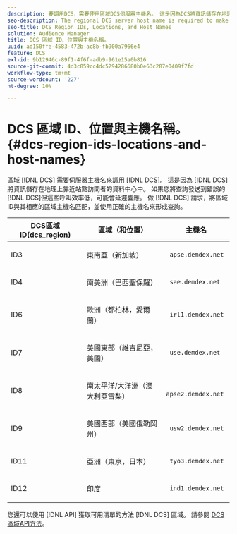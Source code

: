 ```yaml
---
description: 要調用DCS，需要使用區域DCS伺服器主機名。 這是因為DCS將資訊儲存在地理上靠近站點訪問者的資料中心中。 如果將查詢發送到錯誤的DCS，則查詢將起作用，但這些調用效率低下，可能會延遲響應。 要發出DCS請求，請將區域ID與其相應的區域主機名匹配，並使用正確的主機名來形成查詢。
seo-description: The regional DCS server host name is required to make calls to the DCS. This is because the DCS stores information in data centers that are geographically close to site visitors. Your queries will work if you send them to the wrong DCS, but these calls are inefficient and can delay the response. To make a DCS request, match the region ID to its corresponding regional host name and form your query with the proper host name.
seo-title: DCS Region IDs, Locations, and Host Names
solution: Audience Manager
title: DCS 區域 ID、位置與主機名稱。
uuid: ad150ffe-4583-472b-ac8b-fb900a7966e4
feature: DCS
exl-id: 9b12946c-89f1-4f6f-adb9-961e15a0b816
source-git-commit: 4d3c859cc4dc5294286680b0e63c287e0409f7fd
workflow-type: tm+mt
source-wordcount: '227'
ht-degree: 10%

---
```


# DCS 區域 ID、位置與主機名稱。 {#dcs-region-ids-locations-and-host-names}

區域 [!DNL DCS] 需要伺服器主機名來調用 [!DNL DCS]。 這是因為 [!DNL DCS] 將資訊儲存在地理上靠近站點訪問者的資料中心中。 如果您將查詢發送到錯誤的 [!DNL DCS]但這些呼叫效率低，可能會延遲響應。 做 [!DNL DCS] 請求，將區域ID與其相應的區域主機名匹配，並使用正確的主機名來形成查詢。

<table id="table_643212E4F9C64DFF9443904B01D89CB3"> 
 <thead> 
  <tr> 
   <th colname="col1" class="entry"> DCS區域ID(dcs_region) </th> 
   <th colname="col2" class="entry"> 區域（和位置） </th> 
   <th colname="col3" class="entry"> 主機名 </th> 
  </tr> 
 </thead>
 <tbody> 
  <tr> 
   <td colname="col1"> <p>ID3 </p> </td> 
   <td colname="col2"> <p>東南亞（新加坡） </p> </td> 
   <td colname="col3"> <p> <code> apse.demdex.net</code> </p> </td> 
  </tr> 
  <tr> 
   <td colname="col1"> <p>ID4 </p> </td> 
   <td colname="col2"> <p>南美洲（巴西聖保羅） </p> </td> 
   <td colname="col3"> <p> <code> sae.demdex.net</code> </p> </td> 
  </tr> 
  <tr> 
   <td colname="col1"> <p>ID6 </p> </td> 
   <td colname="col2"> <p>歐洲（都柏林，愛爾蘭） </p> </td> 
   <td colname="col3"> <p> <code> irl1.demdex.net</code> </p> </td> 
  </tr> 
  <tr> 
   <td colname="col1"> <p>ID7 </p> </td> 
   <td colname="col2"> <p>美國東部（維吉尼亞，美國） </p> </td> 
   <td colname="col3"> <p> <code> use.demdex.net</code> </p> </td> 
  </tr> 
  <tr> 
   <td colname="col1"> <p>ID8 </p> </td> 
   <td colname="col2"> <p>南太平洋/大洋洲（澳大利亞雪梨） </p> </td> 
   <td colname="col3"> <p> <code> apse2.demdex.net</code> </p> </td> 
  </tr> 
  <tr> 
   <td colname="col1"> <p>ID9 </p> </td> 
   <td colname="col2"> <p>美國西部（美國俄勒岡州） </p> </td> 
   <td colname="col3"> <p> <code> usw2.demdex.net</code> </p> </td> 
  </tr> 
  <tr> 
   <td colname="col1"> <p>ID11 </p> </td> 
   <td colname="col2"> <p>亞洲（東京，日本） </p> </td> 
   <td colname="col3"> <p> <code> tyo3.demdex.net</code> </p> </td> 
  </tr>
  <tr> 
   <td colname="col1"> <p>ID12 </p> </td> 
   <td colname="col2"> <p>印度 </p> </td> 
   <td colname="col3"> <p> <code> ind1.demdex.net</code> </p> </td> 
  </tr> 
 </tbody> 
</table>

您還可以使用 [!DNL API] 獲取可用清單的方法 [!DNL DCS] 區域。 請參閱 [DCS區域API方法](../../../api/rest-api-main/aam-api-dcs-regions.md)。
